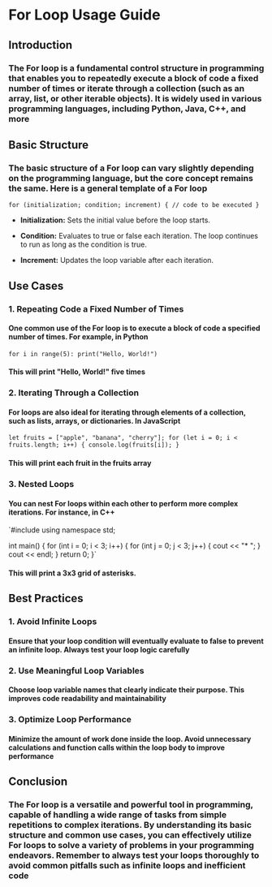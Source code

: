 # For Loop Usage Guide

## Introduction

### The For loop is a fundamental control structure in programming that enables you to repeatedly execute a block of code a fixed number of times or iterate through a collection (such as an array, list, or other iterable objects). It is widely used in various programming languages, including Python, Java, C++, and more

## Basic Structure

### The basic structure of a For loop can vary slightly depending on the programming language, but the core concept remains the same. Here is a general template of a For loop

`for (initialization; condition; increment) {
    // code to be executed
}`

- **Initialization:** Sets the initial value before the loop starts.

- **Condition:** Evaluates to true or false each iteration. The loop continues to run as long as the condition is true.
- **Increment:** Updates the loop variable after each iteration.

## Use Cases

### 1. Repeating Code a Fixed Number of Times

#### One common use of the For loop is to execute a block of code a specified number of times. For example, in Python

`for i in range(5):
    print("Hello, World!")`

#### This will print "Hello, World!" five times

### 2. Iterating Through a Collection

#### For loops are also ideal for iterating through elements of a collection, such as lists, arrays, or dictionaries. In JavaScript

`let fruits = ["apple", "banana", "cherry"];
for (let i = 0; i < fruits.length; i++) {
    console.log(fruits[i]);
}`

#### This will print each fruit in the fruits array

### 3. Nested Loops

#### You can nest For loops within each other to perform more complex iterations. For instance, in C++

`#include <iostream>
using namespace std;

int main() {
    for (int i = 0; i < 3; i++) {
        for (int j = 0; j < 3; j++) {
            cout << "* ";
        }
        cout << endl;
    }
    return 0;
}`

#### This will print a 3x3 grid of asterisks.

## Best Practices

### 1. Avoid Infinite Loops

#### Ensure that your loop condition will eventually evaluate to false to prevent an infinite loop. Always test your loop logic carefully

### 2. Use Meaningful Loop Variables

#### Choose loop variable names that clearly indicate their purpose. This improves code readability and maintainability

### 3. Optimize Loop Performance

#### Minimize the amount of work done inside the loop. Avoid unnecessary calculations and function calls within the loop body to improve performance

## Conclusion

### The For loop is a versatile and powerful tool in programming, capable of handling a wide range of tasks from simple repetitions to complex iterations. By understanding its basic structure and common use cases, you can effectively utilize For loops to solve a variety of problems in your programming endeavors. Remember to always test your loops thoroughly to avoid common pitfalls such as infinite loops and inefficient code
